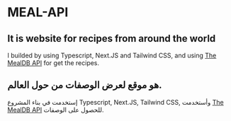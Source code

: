 # MEAL-API
## It is website for recipes from around the world

I builded by using Typescript, Next.JS and Tailwind CSS, and using [The MealDB API](https://www.themealdb.com/api.php) for get the recipes.


## هو موقع لعرض الوصفات من حول العالم.

إستخدمت في بناء المشروع Typescript, Next.JS, Tailwind CSS, وأستخدمت [The MealDB API](https://www.themealdb.com/api.php) للحصول على الوصفات. 
